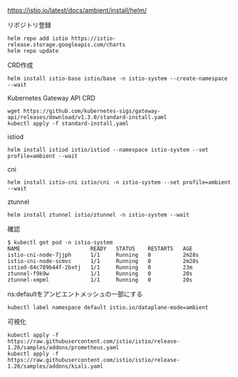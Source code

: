 

https://istio.io/latest/docs/ambient/install/helm/

リポジトリ登録

```
helm repo add istio https://istio-release.storage.googleapis.com/charts
helm repo update
```

CRD作成

```
helm install istio-base istio/base -n istio-system --create-namespace --wait
```

Kubernetes Gateway API CRD

```
wget https://github.com/kubernetes-sigs/gateway-api/releases/download/v1.3.0/standard-install.yaml
kubectl apply -f standard-install.yaml
```

istiod

```
helm install istiod istio/istiod --namespace istio-system --set profile=ambient --wait
```

cni

```
helm install istio-cni istio/cni -n istio-system --set profile=ambient --wait
```

ztunnel

```
helm install ztunnel istio/ztunnel -n istio-system --wait
```

確認

```
$ kubectl get pod -n istio-system
NAME                      READY   STATUS    RESTARTS   AGE
istio-cni-node-7jjph      1/1     Running   0          2m28s
istio-cni-node-scmvc      1/1     Running   0          2m28s
istiod-84c789b44f-2bxtj   1/1     Running   0          23m
ztunnel-f9k9w             1/1     Running   0          20s
ztunnel-xmpml             1/1     Running   0          20s
```

ns:defaultをアンビエントメッシュの一部にする

```
kubectl label namespace default istio.io/dataplane-mode=ambient
```

可視化

```
kubectl apply -f https://raw.githubusercontent.com/istio/istio/release-1.26/samples/addons/prometheus.yaml
kubectl apply -f https://raw.githubusercontent.com/istio/istio/release-1.26/samples/addons/kiali.yaml
```
